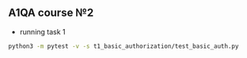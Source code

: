 ## A1QA course №2
* running task 1
```bash
python3 -m pytest -v -s t1_basic_authorization/test_basic_auth.py
```

